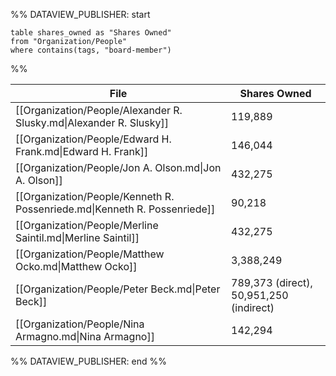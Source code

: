 %% DATAVIEW_PUBLISHER: start
```
table shares_owned as "Shares Owned"
from "Organization/People"
where contains(tags, "board-member")

```

%%

| File                                                                      | Shares Owned                            |
| ------------------------------------------------------------------------- | --------------------------------------- |
| [[Organization/People/Alexander R. Slusky.md\|Alexander R. Slusky]]       | 119,889                                 |
| [[Organization/People/Edward H. Frank.md\|Edward H. Frank]]               | 146,044                                 |
| [[Organization/People/Jon A. Olson.md\|Jon A. Olson]]                     | 432,275                                 |
| [[Organization/People/Kenneth R. Possenriede.md\|Kenneth R. Possenriede]] | 90,218                                  |
| [[Organization/People/Merline Saintil.md\|Merline Saintil]]               | 432,275                                 |
| [[Organization/People/Matthew Ocko.md\|Matthew Ocko]]                     | 3,388,249                               |
| [[Organization/People/Peter Beck.md\|Peter Beck]]                         | 789,373 (direct), 50,951,250 (indirect) |
| [[Organization/People/Nina Armagno.md\|Nina Armagno]]                     | 142,294                                 |

%% DATAVIEW_PUBLISHER: end %%